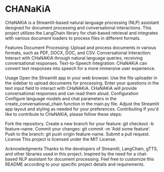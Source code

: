# CHANaKiA
CHaNAKiA is a Streamlit-based natural language processing (NLP) assistant designed for document processing and conversational interactions. This project utilizes the LangChain library for chat-based retrieval and integrates with various document loaders to process files in different formats.

Features
Document Processing: Upload and process documents in various formats, such as PDF, DOCX, DOC, and CSV.
Conversational Interaction: Interact with CHaNAKiA through natural language queries, receiving conversational responses.
Text-to-Speech Integration: CHaNAKiA can convert text responses into speech for a more immersive user experience.

Usage
Open the Streamlit app in your web browser.
Use the file uploader in the sidebar to upload documents for processing.
Enter your questions in the text input field to interact with CHaNAKiA.
CHaNAKiA will provide conversational responses and can read them aloud.
Configuration
Configure language models and chat parameters in the create_conversational_chain function in the main.py file.
Adjust the Streamlit app layout and styling as needed for your preferences.
Contributing
If you'd like to contribute to CHaNAKiA, please follow these steps:

Fork the repository.
Create a new branch for your feature: git checkout -b feature-name.
Commit your changes: git commit -m 'Add some feature'.
Push to the branch: git push origin feature-name.
Submit a pull request.
License
This project is licensed under the MIT License.

Acknowledgments
Thanks to the developers of Streamlit, LangChain, gTTS, and other libraries used in this project.
Inspired by the need for a chat-based NLP assistant for document processing.
Feel free to customize this README according to your specific project details and requirements.
